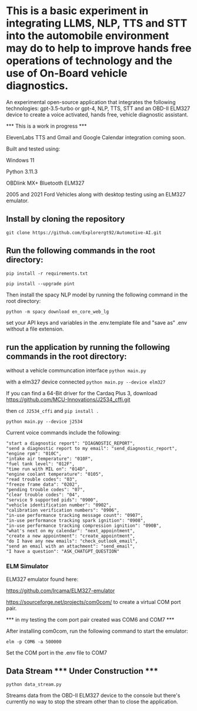 # This is a basic experiment in integrating LLMS, NLP, TTS and STT into the automobile environment may do to help to improve hands free operations of technology and the use of On-Board vehicle diagnostics.

An experimental open-source application that integrates the following technologies: gpt-3.5-turbo or gpt-4, NLP, TTS, STT and an OBD-II ELM327 device to create a voice activated, hands free, vehicle diagnostic assistant.

*** This is a work in progress ***

ElevenLabs TTS and Gmail and Google Calendar integration coming soon.

Built and tested using:

Windows 11

Python 3.11.3

OBDlink MX+ Bluetooth ELM327

2005 and 2021 Ford Vehicles along with desktop testing using an ELM327 emulator.

## Install by cloning the repository 

`git clone https://github.com/Explorergt92/Automotive-AI.git`

## Run the following commands in the root directory:

`pip install -r requirements.txt`

`pip install --upgrade pint`

Then install the spacy NLP model by running the following command in the root directory:

`python -m spacy download en_core_web_lg`

set your API keys and variables in the .env.template file and "save as" .env without a file extension.

## run the application by running the following commands in the root directory:

without a vehicle communcation interface
```python main.py```

with a elm327 device connected
```python main.py --device elm327```

If you can find a 64-Bit driver for the Cardaq Plus 3, download 
https://github.com/MCU-Innovations/J2534_cffi.git

then `cd J2534_cffi` and `pip install .`

```python main.py --device j2534```

Current voice commands include the following:

    "start a diagnostic report": "DIAGNOSTIC_REPORT",
    "send a diagnostic report to my email": "send_diagnostic_report",
    "engine rpm": "010C",
    "intake air temperature": "010F",
    "fuel tank level": "012F",
    "time run with MIL on": "014D",
    "engine coolant temperature": "0105",
    "read trouble codes": "03",
    "freeze frame data": "0202",
    "pending trouble codes": "07",
    "clear trouble codes": "04",
    "service 9 supported pids": "0900",
    "vehicle identification number": "0902",
    "calibration verification numbers": "0906",
    "in-use performance tracking message count": "0907",
    "in-use performance tracking spark ignition": "0908",
    "in-use performance tracking compression ignition": "090B",
    "what's next on my calendar": "next_appointment",
    "create a new appointment": "create_appointment",
    "do I have any new emails": "check_outlook_email",
    "send an email with an attachment": "send_email",
    "I have a question": "ASK_CHATGPT_QUESTION"


### ELM Simulator

ELM327 emulator found here:

https://github.com/Ircama/ELM327-emulator 

https://sourceforge.net/projects/com0com/ to create a virtual COM port pair.

*** in my testing the com port pair created was COM6 and COM7 ***

After installing com0com, run the following command to start the emulator:

`elm -p COM6 -a 500000`

Set the COM port in the .env file to COM7

## Data Stream *** Under Construction ***

`python data_stream.py` 

Streams data from the OBD-II ELM327 device to the console but there's currently no way to stop the stream other than to close the application.
